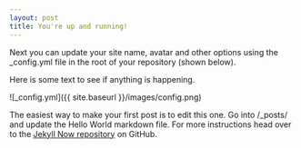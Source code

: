 ```yaml
---
layout: post
title: You're up and running!
---
```


Next you can update your site name, avatar and other options using the _config.yml file in the root of your repository (shown below).

Here is some text to see if anything is happening.

![_config.yml]({{ site.baseurl }}/images/config.png)

The easiest way to make your first post is to edit this one. Go into /_posts/ and update the Hello World markdown file. For more instructions head over to the [Jekyll Now repository](https://github.com/barryclark/jekyll-now) on GitHub.
